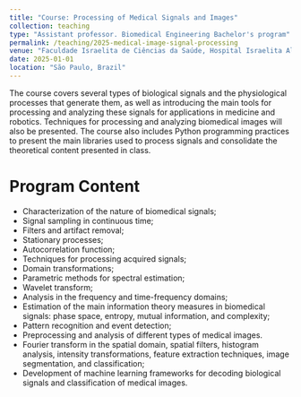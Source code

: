 ```yaml
---
title: "Course: Processing of Medical Signals and Images"
collection: teaching
type: "Assistant professor. Biomedical Engineering Bachelor's program"
permalink: /teaching/2025-medical-image-signal-processing
venue: "Faculdade Israelita de Ciências da Saúde, Hospital Israelita Albert Einstein"
date: 2025-01-01
location: "São Paulo, Brazil"
---
```


The course covers several types of biological signals and the physiological processes that generate them, as well as introducing the main tools for processing and analyzing these signals for applications in medicine and robotics. Techniques for processing and analyzing biomedical images will also be presented. The course also includes Python programming practices to present the main libraries used to process signals and consolidate the theoretical content presented in class.


Program Content
======

- Characterization of the nature of biomedical signals;
- Signal sampling in continuous time;
- Filters and artifact removal;
- Stationary processes;
- Autocorrelation function;
- Techniques for processing acquired signals;
- Domain transformations;
- Parametric methods for spectral estimation;
- Wavelet transform;
- Analysis in the frequency and time-frequency domains;
- Estimation of the main information theory measures in biomedical signals: phase space, entropy, mutual information, and complexity;
- Pattern recognition and event detection;
- Preprocessing and analysis of different types of medical images.
- Fourier transform in the spatial domain, spatial filters, histogram analysis, intensity transformations, feature extraction techniques, image segmentation, and classification;
- Development of machine learning frameworks for decoding biological signals and classification of medical images.


